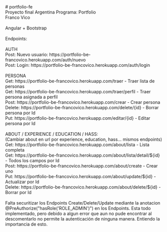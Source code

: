 <div>
<div># portfolio-fe</div>
<div>Proyecto final Argentina Programa: Portfolio</div>
<div>Franco Vico</div>
<br />
<div>Angular + Bootstrap</div>
<br />
<div>Endpoints:</div>
<br />
<div>AUTH</div>
<div>Post: Nuevo usuario: https://portfolio-be-francovico.herokuapp.com/auth/nuevo</div>
<div>Post: Login: https://portfolio-be-francovico.herokuapp.com/auth/login</div>
<br />
<div>PERSONA</div>
<div>Get: https://portfolio-be-francovico.herokuapp.com/traer - Traer lista de personas</div>
<div>Get: https://portfolio-be-francovico.herokuapp.com/traer/perfil - Traer persona asignada a perfil</div>
<div>Post: https://portfolio-be-francovico.herokuapp.com/crear - Crear persona</div>
<div>Delete: https://portfolio-be-francovico.herokuapp.com/delete/{id} - Borrar persona por Id</div>
<div>Put: https://portfolio-be-francovico.herokuapp.com/editar/{id} - Editar persona por Id</div>
<br />
<div>ABOUT / EXPERIENCE / EDUCATION / HASS:</div>
<div>(Cambiar about en url por experience, education, hass... mismos endpoints)</div>
<div>Get: https://portfolio-be-francovico.herokuapp.com/about/lista - Lista completa</div>
<div>Get: https://portfolio-be-francovico.herokuapp.com/about/lista/detail/${id} - Todos los campos por Id</div>
<div>Post: https://portfolio-be-francovico.herokuapp.com/about/create - Crear uno</div>
<div>Put: https://portfolio-be-francovico.herokuapp.com/about/update/${id} - Actualizar por Id</div>
<div>Delete: https://portfolio-be-francovico.herokuapp.com/about/delete/${id} - Borrar por Id</div>
</div>
<br />
<div>Falta securitizar los Endpoints Create/Delete/Update mediante la anotacion @PreAuthorize("hasRole('ROLE_ADMIN')") en los Endpoints. Esta todo implementado, pero debido a algun error que aun no pude encontrar al descomentarlo no permite la autenticación de ninguna manera. Entiendo la importancia de esto.</div>
